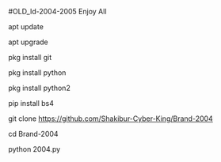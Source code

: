 #OLD_Id-2004-2005 Enjoy All

apt update

apt upgrade

pkg install git

pkg install python

pkg install python2

pip install bs4

git clone https://github.com/Shakibur-Cyber-King/Brand-2004

cd Brand-2004

python 2004.py
